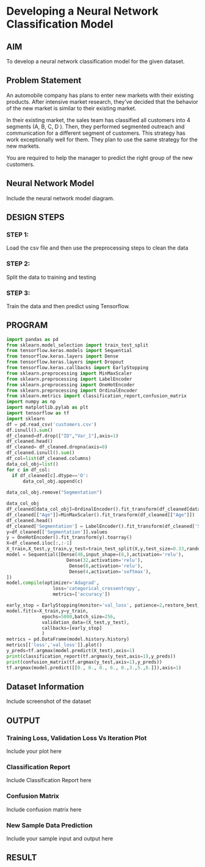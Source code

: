 # Developing a Neural Network Classification Model

## AIM

To develop a neural network classification model for the given dataset.

## Problem Statement

An automobile company has plans to enter new markets with their existing products. After intensive market research, they’ve decided that the behavior of the new market is similar to their existing market.

In their existing market, the sales team has classified all customers into 4 segments (A, B, C, D ). Then, they performed segmented outreach and communication for a different segment of customers. This strategy has work exceptionally well for them. They plan to use the same strategy for the new markets.

You are required to help the manager to predict the right group of the new customers.

## Neural Network Model

Include the neural network model diagram.

## DESIGN STEPS

### STEP 1:
Load the csv file and then use the preprocessing steps to clean the data

### STEP 2:
Split the data to training and testing

### STEP 3:
Train the data and then predict using Tensorflow.

## PROGRAM
```python
import pandas as pd
from sklearn.model_selection import train_test_split
from tensorflow.keras.models import Sequential
from tensorflow.keras.layers import Dense
from tensorflow.keras.layers import Dropout
from tensorflow.keras.callbacks import EarlyStopping
from sklearn.preprocessing import MinMaxScaler
from sklearn.preprocessing import LabelEncoder
from sklearn.preprocessing import OneHotEncoder
from sklearn.preprocessing import OrdinalEncoder
from sklearn.metrics import classification_report,confusion_matrix
import numpy as np
import matplotlib.pylab as plt
import tensorflow as tf
import sklearn
df = pd.read_csv('customers.csv')
df.isnull().sum()
df_cleaned=df.drop(["ID","Var_1"],axis=1)
df_cleaned.head()
df_cleaned= df_cleaned.dropna(axis=0)
df_cleaned.isnull().sum()
df_col=list(df_cleaned.columns)
data_col_obj=list()
for c in df_col:
  if df_cleaned[c].dtype=='O':
      data_col_obj.append(c)
      
data_col_obj.remove("Segmentation")

data_col_obj
df_cleaned[data_col_obj]=OrdinalEncoder().fit_transform(df_cleaned[data_col_obj])
df_cleaned[["Age"]]=MinMaxScaler().fit_transform(df_cleaned[["Age"]])
df_cleaned.head()
df_cleaned['Segmentation'] = LabelEncoder().fit_transform(df_cleaned['Segmentation'])
y=df_cleaned[['Segmentation']].values
y = OneHotEncoder().fit_transform(y).toarray()
X=df_cleaned.iloc[:,:-1]
X_train,X_test,y_train,y_test=train_test_split(X,y,test_size=0.33,random_state=50)
model = Sequential([Dense(48,input_shape=(8,),activation='relu'),
                      Dense(32,activation='relu'),
                       Dense(8,activation='relu'),
                       Dense(4,activation='softmax'),
])
model.compile(optimizer='Adagrad',
                 loss='categorical_crossentropy',
                 metrics=['accuracy'])

early_stop = EarlyStopping(monitor='val_loss', patience=2,restore_best_weights=True)
model.fit(x=X_train,y=y_train,
             epochs=5000,batch_size=256,
             validation_data=(X_test,y_test),
             callbacks=[early_stop]
             )
metrics = pd.DataFrame(model.history.history)
metrics[['loss','val_loss']].plot()
y_preds=tf.argmax(model.predict(X_test),axis=1)
print(classification_report(tf.argmax(y_test,axis=1),y_preds))
print(confusion_matrix(tf.argmax(y_test,axis=1),y_preds))
tf.argmax(model.predict([[0., 0., 0., 6., 0.,3.,5.,6.]]),axis=1)
```

## Dataset Information

Include screenshot of the dataset

## OUTPUT

### Training Loss, Validation Loss Vs Iteration Plot

Include your plot here

### Classification Report

Include Classification Report here

### Confusion Matrix

Include confusion matrix here


### New Sample Data Prediction

Include your sample input and output here

## RESULT
